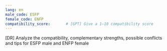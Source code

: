 ```yaml
---
lang: en
male_code: ESFP
female_code: ENFP
compatibility_score:       # [GPT] Give a 1–10 compatibility score
---
```


[DR] Analyze the compatibility, complementary strengths, possible conflicts and tips for ESFP male and ENFP female

